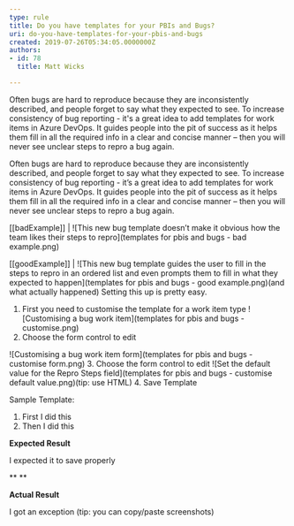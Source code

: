 ```yaml
---
type: rule
title: Do you have templates for your PBIs and Bugs?
uri: do-you-have-templates-for-your-pbis-and-bugs
created: 2019-07-26T05:34:05.0000000Z
authors:
- id: 78
  title: Matt Wicks

---
```


Often bugs are hard to reproduce because they are inconsistently described, and people forget to say what they expected to see. To increase consistency of bug reporting - it's a great idea to add templates for work items in Azure DevOps. It guides people into the pit of success as it helps them fill in all the required info in a clear and concise manner – then you will never see unclear steps to repro a bug again. 

 
Often bugs are hard to reproduce because they are inconsistently described, and people forget to say what they expected to see. To increase consistency of bug reporting - it’s a great idea to add templates for work items in Azure DevOps. It guides people into the pit of success as it helps them fill in all the required info in a clear and concise manner – then you will never see unclear steps to repro a bug again.


[[badExample]]
| ![This new bug template doesn’t make it obvious how the team likes their steps to repro](templates for pbis and bugs - bad example.png)

[[goodExample]]
| ![This new bug template guides the user to fill in the steps to repro in an ordered list and even prompts them to fill in what they expected to happen](templates for pbis and bugs - good example.png)(and what actually happened)
Setting this up is pretty easy.

1. First you need to customise the template for a work item type 
![Customising a bug work item](templates for pbis and bugs - customise.png)
2. Choose the form control to edit

![Customising a bug work item form](templates for pbis and bugs - customise form.png)
3. Choose the form control to edit 
![Set the default value for the Repro Steps field](templates for pbis and bugs - customise default value.png)(tip: use HTML)
4. Save Template

  
Sample Template:



1. First I did this
2. Then I did this


**Expected Result**

I expected it to save properly

**
**

**Actual Result**

I got an exception (tip: you can copy/paste screenshots)
